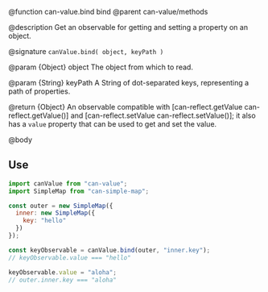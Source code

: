 @function can-value.bind bind
@parent can-value/methods

@description Get an observable for getting and setting a property on an object.

@signature `canValue.bind( object, keyPath )`

  @param {Object} object The object from which to read.

  @param {String} keyPath A String of dot-separated keys, representing a path of properties.

  @return {Object} An observable compatible with [can-reflect.getValue can-reflect.getValue()]
  and [can-reflect.setValue can-reflect.setValue()]; it also has a `value` property that can
  be used to get and set the value.

@body

## Use

```js
import canValue from "can-value";
import SimpleMap from "can-simple-map";

const outer = new SimpleMap({
  inner: new SimpleMap({
    key: "hello"
  })
});

const keyObservable = canValue.bind(outer, "inner.key");
// keyObservable.value === "hello"

keyObservable.value = "aloha";
// outer.inner.key === "aloha"
```
